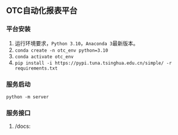 ## OTC自动化报表平台
### 平台安装
1. 运行环境要求，`Python 3.10`，`Anaconda 3`最新版本。
2. `conda create -n otc_env python=3.10`
3. `conda activate otc_env`
4. `pip install -i https://pypi.tuna.tsinghua.edu.cn/simple/ -r requirements.txt`
### 服务启动
`python -m server`
### 服务接口
1. /docs: 